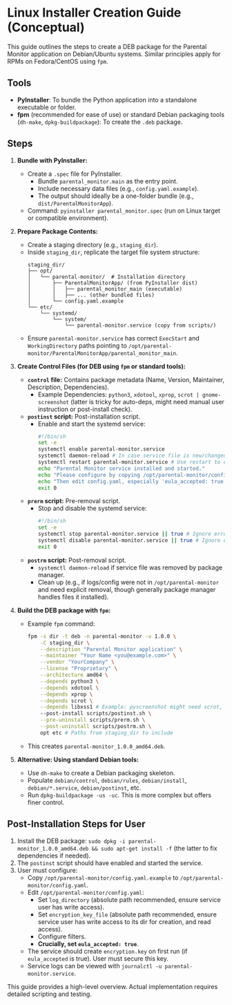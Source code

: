 # Linux Installer Creation Guide (Conceptual)

This guide outlines the steps to create a DEB package for the Parental Monitor application on Debian/Ubuntu systems. Similar principles apply for RPMs on Fedora/CentOS using `fpm`.

## Tools

*   **PyInstaller**: To bundle the Python application into a standalone executable or folder.
*   **fpm** (recommended for ease of use) or standard Debian packaging tools (`dh-make`, `dpkg-buildpackage`): To create the `.deb` package.

## Steps

1.  **Bundle with PyInstaller:**
    *   Create a `.spec` file for PyInstaller.
        *   Bundle `parental_monitor.main` as the entry point.
        *   Include necessary data files (e.g., `config.yaml.example`).
        *   The output should ideally be a one-folder bundle (e.g., `dist/ParentalMonitorApp`).
    *   Command: `pyinstaller parental_monitor.spec` (run on Linux target or compatible environment).

2.  **Prepare Package Contents:**
    *   Create a staging directory (e.g., `staging_dir`).
    *   Inside `staging_dir`, replicate the target file system structure:
        ```
        staging_dir/
        ├── opt/
        │   └── parental-monitor/  # Installation directory
        │       ├── ParentalMonitorApp/ (from PyInstaller dist)
        │       │   ├── parental_monitor_main (executable)
        │       │   ├── ... (other bundled files)
        │       └── config.yaml.example
        └── etc/
            └── systemd/
                └── system/
                    └── parental-monitor.service (copy from scripts/)
        ```
    *   Ensure `parental-monitor.service` has correct `ExecStart` and `WorkingDirectory` paths pointing to `/opt/parental-monitor/ParentalMonitorApp/parental_monitor_main`.

3.  **Create Control Files (for DEB using `fpm` or standard tools):**
    *   **`control` file:** Contains package metadata (Name, Version, Maintainer, Description, Dependencies).
        *   Example Dependencies: `python3`, `xdotool`, `xprop`, `scrot | gnome-screenshot` (latter is tricky for auto-deps, might need manual user instruction or post-install check).
    *   **`postinst` script:** Post-installation script.
        *   Enable and start the systemd service:
            ```bash
            #!/bin/sh
            set -e
            systemctl enable parental-monitor.service
            systemctl daemon-reload # In case service file is new/changed
            systemctl restart parental-monitor.service # Use restart to ensure it starts even if already running/failed
            echo "Parental Monitor service installed and started."
            echo "Please configure by copying /opt/parental-monitor/config.yaml.example to /opt/parental-monitor/config.yaml"
            echo "Then edit config.yaml, especially 'eula_accepted: true' to enable monitoring."
            exit 0
            ```
    *   **`prerm` script:** Pre-removal script.
        *   Stop and disable the systemd service:
            ```bash
            #!/bin/sh
            set -e
            systemctl stop parental-monitor.service || true # Ignore error if not running
            systemctl disable parental-monitor.service || true # Ignore error if not enabled
            exit 0
            ```
    *   **`postrm` script:** Post-removal script.
        *   `systemctl daemon-reload` if service file was removed by package manager.
        *   Clean up (e.g., if logs/config were not in `/opt/parental-monitor` and need explicit removal, though generally package manager handles files it installed).

4.  **Build the DEB package with `fpm`:**
    *   Example `fpm` command:
        ```bash
        fpm -s dir -t deb -n parental-monitor -v 1.0.0 \
            -C staging_dir \
            --description "Parental Monitor application" \
            --maintainer "Your Name <you@example.com>" \
            --vendor "YourCompany" \
            --license "Proprietary" \
            --architecture amd64 \
            --depends python3 \
            --depends xdotool \
            --depends xprop \
            --depends scrot \
            --depends libxss1 # Example: pyscreenshot might need scrot, which might need libxss1 for idle time
            --post-install scripts/postinst.sh \
            --pre-uninstall scripts/prerm.sh \
            --post-uninstall scripts/postrm.sh \
            opt etc # Paths from staging_dir to include
        ```
    *   This creates `parental-monitor_1.0.0_amd64.deb`.

5.  **Alternative: Using standard Debian tools:**
    *   Use `dh-make` to create a Debian packaging skeleton.
    *   Populate `debian/control`, `debian/rules`, `debian/install`, `debian/*.service`, `debian/postinst`, etc.
    *   Run `dpkg-buildpackage -us -uc`. This is more complex but offers finer control.

## Post-Installation Steps for User

1.  Install the DEB package: `sudo dpkg -i parental-monitor_1.0.0_amd64.deb && sudo apt-get install -f` (the latter to fix dependencies if needed).
2.  The `postinst` script should have enabled and started the service.
3.  User must configure:
    *   Copy `/opt/parental-monitor/config.yaml.example` to `/opt/parental-monitor/config.yaml`.
    *   Edit `/opt/parental-monitor/config.yaml`:
        *   Set `log_directory` (absolute path recommended, ensure service user has write access).
        *   Set `encryption_key_file` (absolute path recommended, ensure service user has write access to its dir for creation, and read access).
        *   Configure filters.
        *   **Crucially, set `eula_accepted: true`**.
    *   The service should create `encryption.key` on first run (if `eula_accepted` is true). User must secure this key.
    *   Service logs can be viewed with `journalctl -u parental-monitor.service`.

This guide provides a high-level overview. Actual implementation requires detailed scripting and testing.
